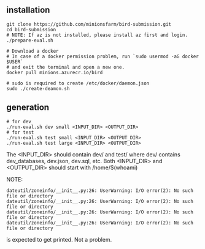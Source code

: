 ## installation
```
git clone https://github.com/minionsfarm/bird-submission.git
cd bird-submission
# NOTE: If az is not installed, please install az first and login.
./prepare-eval.sh

# Download a docker
# In case of a docker permission problem, run `sudo usermod -aG docker $USER`
# and exit the terminal and open a new one.
docker pull minions.azurecr.io/bird

# sudo is required to create /etc/docker/daemon.json
sudo ./create-deamon.sh
```

## generation
```
# for dev
./run-eval.sh dev small <INPUT_DIR> <OUTPUT_DIR>
# for test
./run-eval.sh test small <INPUT_DIR> <OUTPUT_DIR>
./run-eval.sh test large <INPUT_DIR> <OUTPUT_DIR>
```
The <INPUT_DIR> should contain dev/ and test/ where dev/ contains dev_databases, dev.json, dev.sql, etc.
Both <INPUT_DIR> and <OUTPUT_DIR> should start with /home/$(whoami)

NOTE:
```
dateutil/zoneinfo/__init__.py:26: UserWarning: I/O error(2): No such file or directory
dateutil/zoneinfo/__init__.py:26: UserWarning: I/O error(2): No such file or directory
dateutil/zoneinfo/__init__.py:26: UserWarning: I/O error(2): No such file or directory
dateutil/zoneinfo/__init__.py:26: UserWarning: I/O error(2): No such file or directory
```
is expected to get printed. Not a problem.